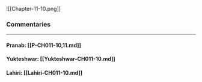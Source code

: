 ![[Chapter-11-10.png]]

### Commentaries

---

#### Pranab: [[P-CH011-10,11.md]]

#### Yukteshwar: [[Yukteshwar-CH011-10.md]]

#### Lahiri: [[Lahiri-CH011-10.md]]

